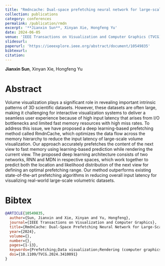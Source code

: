 ```yaml
---
title: "Rmdncache: Dual-space prefetching neural network for large-scale volume visualization"
collection: publications
category: conferences
permalink: /publication/rmdn
excerpt: '**Jianxin Sun**, Xinyan Xie, Hongfeng Yu'
date: 2024-06-05
venue: 'IEEE Transactions on Visualization and Computer Graphics (TVCG)'
slidesurl:
paperurl: 'https://ieeexplore.ieee.org/abstract/document/10549835'
bibtexurl:
citation:
---
```

**Jianxin Sun**, Xinyan Xie, Hongfeng Yu

Abstract
======
Volume visualization plays a significant role in revealing important intrinsic patterns of 3D scientific datasets. However, these datasets are often large, making it challenging for interactive visualization systems to deliver a seamless user experience because of high input latency that arises from I/O bottlenecks and limited fast memory resources with high miss rates. To address this issue, we have proposed a deep learning-based prefetching method called RmdnCache, which optimizes the data flow across the memory hierarchy to reduce the input latency of large-scale volume visualization. Our approach accurately prefetches the content of the next view to fast memory using learning-based prediction while rendering the current view. The proposed deep learning architecture consists of two networks, RNN and MDN in respective spaces, which work together to predict both the location and likelihood distribution of the next view for defining an optimal prefetching range. Our method outperforms existing state-of-the-art prefetching algorithms in reducing overall input latency for visualizing real-world large-scale volumetric datasets.

Bibtex
======
```bibtex
@ARTICLE{10549835,
  author={Sun, Jianxin and Xie, Xinyan and Yu, Hongfeng},
  journal={IEEE Transactions on Visualization and Computer Graphics}, 
  title={RmdnCache: Dual-Space Prefetching Neural Network for Large-Scale Volume Visualization}, 
  year={2024},
  volume={},
  number={},
  pages={1-13},
  keywords={Prefetching;Data visualization;Rendering (computer graphics);Three-dimensional displays;Training;Data models;Deep learning;Large-scale data;volume visualization;deep learning;prefetching},
  doi={10.1109/TVCG.2024.3410091}
}
```
